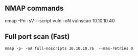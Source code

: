 ##  NMAP commands
nmap -Pn -sV --script vuln -oN vulnscan 10.10.10.40

## Full port scan (Fast)
```
nmap -p- -oA full-noscripts 10.10.10.76  --max-retries 0
```
